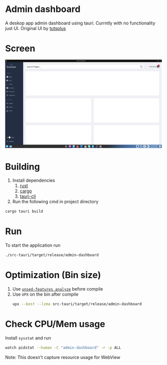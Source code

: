 # Admin dashboard

A deskop app admin dashboard using tauri.
Currntly with no functionality just UI.
Original UI by [tutsplus](https://codepen.io/tutsplus/pen/gOObdjQ)

# Screen
![screen](screens/screen.png)

# Building
1. Install dependencies
   1. [rust](https://www.rust-lang.org/tools/install)
   2. [cargo](https://www.rust-lang.org/tools/install)
   3. [tauri-cli](https://crates.io/crates/tauri-cli)
2. Run the following cmd in project directory
```bash
cargo tauri build
```

# Run
To start the application run 
```bash
./src-tauri/target/release/admin-dashboard
```

# Optimization (Bin size)
1. Use [`unsed-features analyze`](https://lib.rs/crates/cargo-unused-features) before compile
2. Use `UPX` on the bin after compile
      ```bash
      upx --best --lzma src-tauri/target/release/admin-dashboard
      ```
# Check CPU/Mem usage
Install `sysstat` and run 
```bash
watch pidstat --human -C "admin-dashboard" -r -p ALL
```
Note: This doesn't capture resource usage for WebView